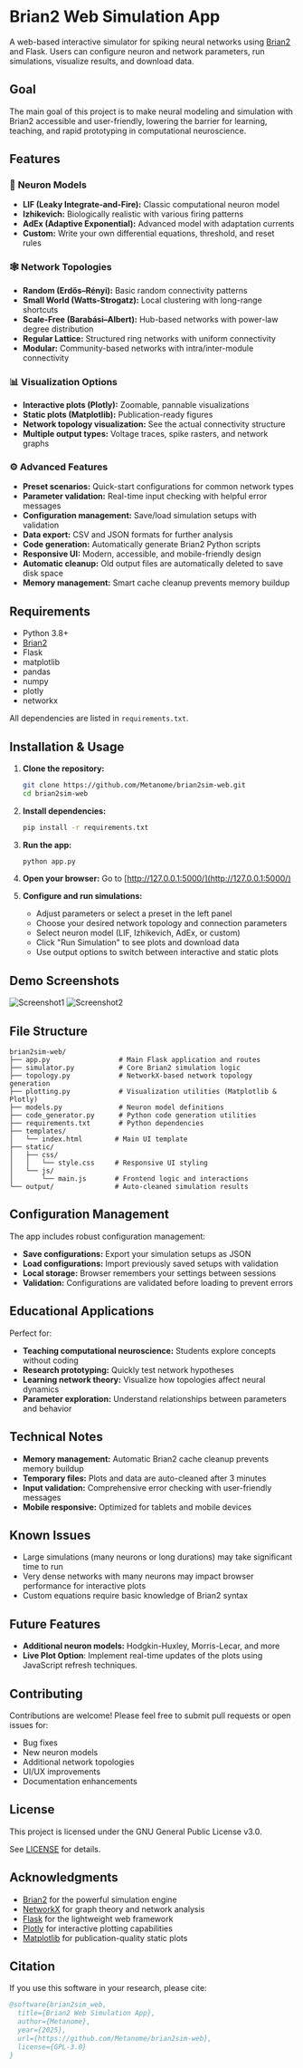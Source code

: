 # Brian2 Web Simulation App

A web-based interactive simulator for spiking neural networks using [Brian2](https://brian2.readthedocs.io/) and Flask.
Users can configure neuron and network parameters, run simulations, visualize results, and download data.

## Goal
The main goal of this project is to make neural modeling and simulation with Brian2 accessible and user-friendly, lowering the barrier for learning, teaching, and rapid prototyping in computational neuroscience.

## Features

### 🧠 **Neuron Models**
- **LIF (Leaky Integrate-and-Fire):** Classic computational neuron model
- **Izhikevich:** Biologically realistic with various firing patterns  
- **AdEx (Adaptive Exponential):** Advanced model with adaptation currents
- **Custom:** Write your own differential equations, threshold, and reset rules

### 🕸️ **Network Topologies**
- **Random (Erdős–Rényi):** Basic random connectivity patterns
- **Small World (Watts-Strogatz):** Local clustering with long-range shortcuts
- **Scale-Free (Barabási–Albert):** Hub-based networks with power-law degree distribution
- **Regular Lattice:** Structured ring networks with uniform connectivity
- **Modular:** Community-based networks with intra/inter-module connectivity

### 📊 **Visualization Options**
- **Interactive plots (Plotly):** Zoomable, pannable visualizations
- **Static plots (Matplotlib):** Publication-ready figures
- **Network topology visualization:** See the actual connectivity structure
- **Multiple output types:** Voltage traces, spike rasters, and network graphs

### ⚙️ **Advanced Features**
- **Preset scenarios:** Quick-start configurations for common network types
- **Parameter validation:** Real-time input checking with helpful error messages
- **Configuration management:** Save/load simulation setups with validation
- **Data export:** CSV and JSON formats for further analysis
- **Code generation:** Automatically generate Brian2 Python scripts
- **Responsive UI:** Modern, accessible, and mobile-friendly design
- **Automatic cleanup:** Old output files are automatically deleted to save disk space
- **Memory management:** Smart cache cleanup prevents memory buildup

## Requirements

- Python 3.8+
- [Brian2](https://brian2.readthedocs.io/)
- Flask
- matplotlib
- pandas
- numpy
- plotly
- networkx

All dependencies are listed in `requirements.txt`.

## Installation & Usage

1. **Clone the repository:**
    ```bash
    git clone https://github.com/Metanome/brian2sim-web.git
    cd brian2sim-web
    ```

2. **Install dependencies:**
    ```bash
    pip install -r requirements.txt
    ```

3. **Run the app:**
    ```bash
    python app.py
    ```

4. **Open your browser:**
   Go to [http://127.0.0.1:5000/](http://127.0.0.1:5000/)

5. **Configure and run simulations:**
   - Adjust parameters or select a preset in the left panel
   - Choose your desired network topology and connection parameters
   - Select neuron model (LIF, Izhikevich, AdEx, or custom)
   - Click "Run Simulation" to see plots and download data
   - Use output options to switch between interactive and static plots

## Demo Screenshots
![Screenshot1](https://github.com/user-attachments/assets/e7729d8d-6ca5-44c1-abef-70f7b3cf7b17)
![Screenshot2](https://github.com/user-attachments/assets/44af23f9-4713-40e0-a12b-628e64dfda7d)

## File Structure

```
brian2sim-web/
├── app.py                 # Main Flask application and routes
├── simulator.py           # Core Brian2 simulation logic
├── topology.py            # NetworkX-based network topology generation
├── plotting.py            # Visualization utilities (Matplotlib & Plotly)
├── models.py              # Neuron model definitions
├── code_generator.py      # Python code generation utilities
├── requirements.txt       # Python dependencies
├── templates/
│   └── index.html        # Main UI template
├── static/
│   ├── css/
│   │   └── style.css     # Responsive UI styling
│   └── js/
│       └── main.js       # Frontend logic and interactions
└── output/               # Auto-cleaned simulation results
```

## Configuration Management

The app includes robust configuration management:

- **Save configurations:** Export your simulation setups as JSON
- **Load configurations:** Import previously saved setups with validation
- **Local storage:** Browser remembers your settings between sessions
- **Validation:** Configurations are validated before loading to prevent errors

## Educational Applications

Perfect for:
- **Teaching computational neuroscience:** Students explore concepts without coding
- **Research prototyping:** Quickly test network hypotheses
- **Learning network theory:** Visualize how topologies affect neural dynamics
- **Parameter exploration:** Understand relationships between parameters and behavior

## Technical Notes

- **Memory management:** Automatic Brian2 cache cleanup prevents memory buildup
- **Temporary files:** Plots and data are auto-cleaned after 3 minutes
- **Input validation:** Comprehensive error checking with user-friendly messages
- **Mobile responsive:** Optimized for tablets and mobile devices

## Known Issues

- Large simulations (many neurons or long durations) may take significant time to run
- Very dense networks with many neurons may impact browser performance for interactive plots
- Custom equations require basic knowledge of Brian2 syntax

## Future Features

- **Additional neuron models:** Hodgkin-Huxley, Morris-Lecar, and more
- **Live Plot Option**: Implement real-time updates of the plots using JavaScript refresh techniques.

## Contributing

Contributions are welcome! Please feel free to submit pull requests or open issues for:
- Bug fixes
- New neuron models
- Additional network topologies
- UI/UX improvements
- Documentation enhancements

## License

This project is licensed under the GNU General Public License v3.0.

See [LICENSE](https://github.com/Metanome/brian2sim-web/blob/main/LICENSE) for details.

## Acknowledgments

- [Brian2](https://brian2.readthedocs.io/) for the powerful simulation engine
- [NetworkX](https://networkx.org/) for graph theory and network analysis
- [Flask](https://flask.palletsprojects.com/) for the lightweight web framework
- [Plotly](https://plotly.com/python/) for interactive plotting capabilities
- [Matplotlib](https://matplotlib.org/) for publication-quality static plots

## Citation

If you use this software in your research, please cite:

```bibtex
@software{brian2sim_web,
  title={Brian2 Web Simulation App},
  author={Metanome},
  year={2025},
  url={https://github.com/Metanome/brian2sim-web},
  license={GPL-3.0}
}
```
